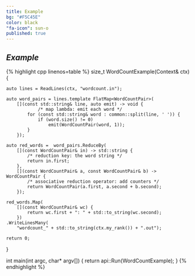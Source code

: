 ```yaml
---
title: Example
bg: "#F5C45E"
color: black
"fa-icon": sun-o
published: true
---
```


## *Example*

{% highlight cpp linenos=table %}
size_t WordCountExample(Context& ctx) {

    auto lines = ReadLines(ctx, "wordcount.in");

    auto word_pairs = lines.template FlatMap<WordCountPair>(
        [](const std::string& line, auto emit) -> void {
                /* map lambda: emit each word */
            for (const std::string& word : common::split(line, ' ')) {
                if (word.size() != 0)
                    emit(WordCountPair(word, 1));
            }
        });

    auto red_words =  word_pairs.ReduceBy(
        [](const WordCountPair& in) -> std::string {
            /* reduction key: the word string */
            return in.first;
        },
        [](const WordCountPair& a, const WordCountPair& b) -> WordCountPair {
            /* associative reduction operator: add counters */
            return WordCountPair(a.first, a.second + b.second);
        });

    red_words.Map(
        [](const WordCountPair& wc) {
            return wc.first + ": " + std::to_string(wc.second);
        })
    .WriteLinesMany(
        "wordcount_" + std::to_string(ctx.my_rank()) + ".out");

    return 0;
}

int main(int argc, char* argv[]) {
    return api::Run(WordCountExample);
}
{% endhighlight %}
